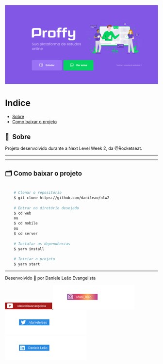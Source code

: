 <h1>
    <img src="public/apresentacao.png">
</h1>

# Indice

- [Sobre](#-sobre)
- [Como baixar o projeto](#-como-baixar-o-projeto)

## 🔖&nbsp; Sobre

Projeto desenvolvido durante a Next Level Week 2, da @Rocketseat.

---

---

## 🗂 Como baixar o projeto

```bash

    # Clonar o repositório
    $ git clone https://github.com/danileao/nlw2

    # Entrar no diretório desejado
    $ cd web
    ou
    $ cd mobile
    ou
    $ cd server

    # Instalar as dependências
    $ yarn install

    # Iniciar o projeto
    $ yarn start
```

---

Desenvolvido 💜 por Daniele Leão Evangelista

<p>
<a href="https://www.youtube.com/danieleleaoevangelista">
<img src="public/youtube.png">
</a>

<a href="https://www.instagram.com/dani_leao/">
<img src="public/instagram.png">
</a>

<a href="https://twitter.com/danieleleao">
<img src="public/twitter.png">
</a>

<a href="https://www.linkedin.com/in/daniele-leão-evangelista-5540ab25/">
<img src="public/linkedin.png">
</a>

</p>
